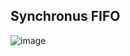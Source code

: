 ## Synchronus FIFO
![image](https://github.com/Diya-Veerbhan/Verification_Concepts/assets/64258231/498cc984-6cd8-4d56-ae9c-f737f9ac27e7)
